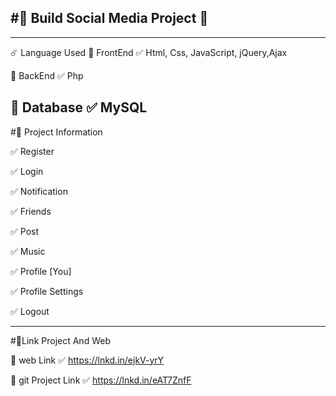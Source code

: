 #🚀 Build Social Media Project 🚀
-----------------------

-----------------
☄️ Language Used
📂 FrontEnd ✅ Html, Css, JavaScript, jQuery,Ajax

📂 BackEnd ✅ Php

📂 Database ✅ MySQL
--------------------

#📂 Project Information

✅ Register

✅ Login

✅ Notification

✅ Friends 

✅ Post

✅ Music

✅ Profile [You]

✅ Profile Settings 

✅ Logout

--------
#📂Link Project And Web

📂 web Link ✅ https://lnkd.in/ejkV-yrY

📂  git Project Link ✅  https://lnkd.in/eAT7ZnfF
